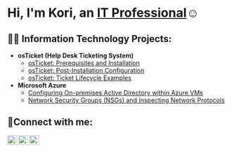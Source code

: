 ### <h1>Hi, I'm Kori, an <a href="http://linkedin.com/in/kori-carnegie-446b90124">IT Professional</a>☺</h1>

<h2>👨‍💻 Information Technology Projects:</h2>

- <b>osTicket (Help Desk Ticketing System)</b>
  - [osTicket: Prerequisites and Installation](https://github.com/KoriAC/osticket-prereqs)
  - [osTicket: Post-Installation Configuration](https://github.com/KoriAC/osticket-post)
  - [osTicket: Ticket Lifecycle Examples](https://github.com/KoriAC/ticket-lifecycle)
- <b>Microsoft Azure</b>
  - [Configuring On-premises Active Directory within Azure VMs](https://github.com/KoriAC/configure-ad/tree/main)
  - [Network Security Groups (NSGs) and Inspecting Network Protocols](https://github.com/KoriAC/azure-network-protocols)

<h2>🤳Connect with me:</h2>

[<img align="left" alt="Josh | Twitter" width="22px" src="https://cdn.jsdelivr.net/npm/simple-icons@v3/icons/twitter.svg" />][twitter]
[<img align="left" alt="Josh | LinkedIn" width="22px" src="https://cdn.jsdelivr.net/npm/simple-icons@v3/icons/linkedin.svg" />][linkedin]
[<img align="left" alt="Josh | Instagram" width="22px" src="https://cdn.jsdelivr.net/npm/simple-icons@v3/icons/instagram.svg" />][instagram]

[twitter]: https://twitter.com/Josh
[instagram]: https://www.instagram.com/Josh
[linkedin]: https://linkedin.com/in/Josh
